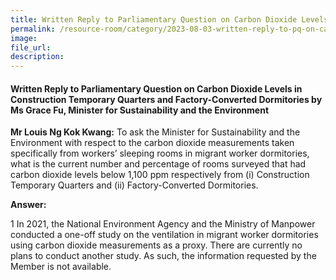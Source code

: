 ```yaml
---
title: Written Reply to Parliamentary Question on Carbon Dioxide Levels in Construction Temporary Quarters and Factory-Converted Dormitories by Ms Grace Fu, Minister for Sustainability and the Environment
permalink: /resource-room/category/2023-08-03-written-reply-to-pq-on-carbon-dioxide-levels-in-construction-temporary-quarters-and-factory-converted-dormitories/
image:
file_url:
description:
---
```

#### Written Reply to Parliamentary Question on Carbon Dioxide Levels in Construction Temporary Quarters and Factory-Converted Dormitories by Ms Grace Fu, Minister for Sustainability and the Environment

**Mr Louis Ng Kok Kwang:** To ask the Minister for Sustainability and the Environment with respect to the carbon dioxide measurements taken specifically from workers’ sleeping rooms in migrant worker dormitories, what is the current number and percentage of rooms surveyed that had carbon dioxide levels below 1,100 ppm respectively from (i) Construction Temporary Quarters and (ii) Factory-Converted Dormitories.
 
**Answer:**
 
1 In 2021, the National Environment Agency and the Ministry of Manpower conducted a one-off study on the ventilation in migrant worker dormitories using carbon dioxide measurements as a proxy. There are currently no plans to conduct another study. As such, the information requested by the Member is not available.
